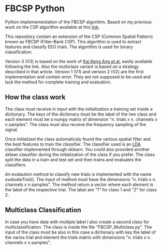 # FBCSP Python
Python implemementation of the FBCSP algorithm. Based on my previous work on the CSP algorithm available at this [link](https://github.com/jesus-333/CSP-Python).

This repository contain an extension of the CSP (Common Spatial Pattern) known as FBCSP (Filter-Bank CSP). This algorithm is used to extract features and classify EEG trials. The algorithm is used for binary classification.

Version 3 (V3) is based on the work of [Kai Keng Ang et al.](https://ieeexplore.ieee.org/document/4634130) easily available following the link. Also the multiclass variant is based on a strategy described in that article. Version 1 (V1) and version 2 (V2) are the first implementation and contain error. They are not supposed to be used and lack the method for complete training and evaluation.

## How the class work
The class must receive in input with the initialization a training set inside a dictionary. The keys of the dictionary must be the label of the two class and each element must be a numpy matrix of dimension "n. trials x n. channels x n.samples". The class must also receive the frequency sampling of the signal.

Once initialized the class automaticaly found the various spatial filter and the best features to train the classifier. The classifier used is an [LDA](https://en.wikipedia.org/wiki/Linear_discriminant_analysis) classifier implemented through sklearn. You could also provided another sklean classifier during the initialization of the class if you prefer. The class split the data in a train and test set and then trains and evaluates the classifiers.

An evalaution method to classify new trials is implemented with the name *evaluateTrial()*. The input of method must have the dimensions "n. trials x n. channels x n.samples". The method return a vector where each element is the label of the respective trial. The label are *"1"* for class 1 and *"2"* for class 2.

## Multiclass Classification
In case you have data with multiple label I also create a second class for multiclassification. The class is inside the file "FBCSP_Multiclass.py". The input of the class must be also in this case a dictionary with key the label of the varios trial and element the trials matrix with dimensions "n. trials x n. channels x n.samples".
